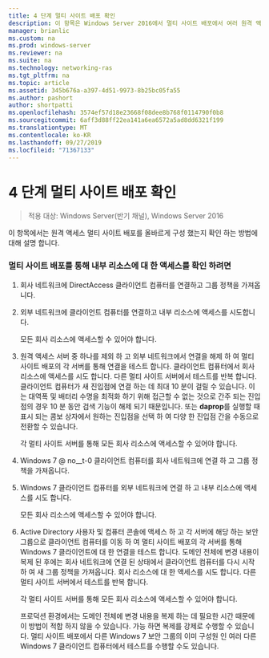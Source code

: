 ```yaml
---
title: 4 단계 멀티 사이트 배포 확인
description: 이 항목은 Windows Server 2016에서 멀티 사이트 배포에서 여러 원격 액세스 서버 배포 가이드의 일부입니다.
manager: brianlic
ms.custom: na
ms.prod: windows-server
ms.reviewer: na
ms.suite: na
ms.technology: networking-ras
ms.tgt_pltfrm: na
ms.topic: article
ms.assetid: 345b676a-a397-4d51-9973-8b25bc05fa55
ms.author: pashort
author: shortpatti
ms.openlocfilehash: 3574ef57d18e23668f08dee8b768f0114790f0b8
ms.sourcegitcommit: 6aff3d88ff22ea141a6ea6572a5ad8dd6321f199
ms.translationtype: MT
ms.contentlocale: ko-KR
ms.lasthandoff: 09/27/2019
ms.locfileid: "71367133"
---
```

# <a name="step-4-verify-the-multisite-deployment"></a>4 단계 멀티 사이트 배포 확인

>적용 대상: Windows Server(반기 채널), Windows Server 2016

이 항목에서는 원격 액세스 멀티 사이트 배포를 올바르게 구성 했는지 확인 하는 방법에 대해 설명 합니다.  
  
### <a name="to-verify-access-to-internal-resources-through-the-multisite-deployment"></a>멀티 사이트 배포를 통해 내부 리소스에 대 한 액세스를 확인 하려면  
  
1.  회사 네트워크에 DirectAccess 클라이언트 컴퓨터를 연결하고 그룹 정책을 가져옵니다.  
  
2.  외부 네트워크에 클라이언트 컴퓨터를 연결하고 내부 리소스에 액세스를 시도합니다.  
  
    모든 회사 리소스에 액세스할 수 있어야 합니다.  
  
3.  원격 액세스 서버 중 하나를 제외 하 고 외부 네트워크에서 연결을 해제 하 여 멀티 사이트 배포의 각 서버를 통해 연결을 테스트 합니다. 클라이언트 컴퓨터에서 회사 리소스에 액세스를 시도 합니다. 다른 멀티 사이트 서버에서 테스트를 반복 합니다. 클라이언트 컴퓨터가 새 진입점에 연결 하는 데 최대 10 분이 걸릴 수 있습니다. 이는 대역폭 및 배터리 수명을 최적화 하기 위해 접근할 수 없는 것으로 간주 되는 진입점의 경우 10 분 동안 검색 기능이 해제 되기 때문입니다. 또는 **daprop**를 실행할 때 표시 되는 콤보 상자에서 원하는 진입점을 선택 하 여 다양 한 진입점 간을 수동으로 전환할 수 있습니다.  
  
    각 멀티 사이트 서버를 통해 모든 회사 리소스에 액세스할 수 있어야 합니다.  
  
4.  Windows 7 @ no__t-0 클라이언트 컴퓨터를 회사 네트워크에 연결 하 고 그룹 정책을 가져옵니다.  
  
5.  Windows 7 클라이언트 컴퓨터를 외부 네트워크에 연결 하 고 내부 리소스에 액세스를 시도 합니다.  
  
    모든 회사 리소스에 액세스할 수 있어야 합니다.  
  
6.  Active Directory 사용자 및 컴퓨터 콘솔에 액세스 하 고 각 서버에 해당 하는 보안 그룹으로 클라이언트 컴퓨터를 이동 하 여 멀티 사이트 배포의 각 서버를 통해 Windows 7 클라이언트에 대 한 연결을 테스트 합니다. 도메인 전체에 변경 내용이 복제 된 후에는 회사 네트워크에 연결 된 상태에서 클라이언트 컴퓨터를 다시 시작 하 여 새 그룹 정책을 가져옵니다. 회사 리소스에 대 한 액세스를 시도 합니다. 다른 멀티 사이트 서버에서 테스트를 반복 합니다.  
  
    각 멀티 사이트 서버를 통해 모든 회사 리소스에 액세스할 수 있어야 합니다.  
  
    프로덕션 환경에서는 도메인 전체에 변경 내용을 복제 하는 데 필요한 시간 때문에이 방법이 적합 하지 않을 수 있습니다. 가능 하면 복제를 강제로 수행할 수 있습니다. 멀티 사이트 배포에서 다른 Windows 7 보안 그룹의 이미 구성원 인 여러 다른 Windows 7 클라이언트 컴퓨터에서 테스트를 수행할 수도 있습니다.  
  


